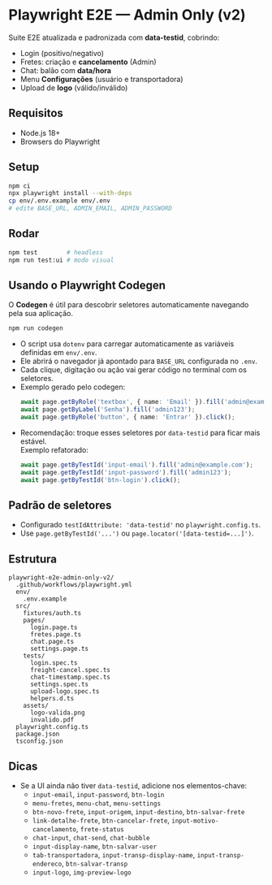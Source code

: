 
# Playwright E2E — Admin Only (v2)

Suite E2E atualizada e padronizada com **data-testid**, cobrindo:
- Login (positivo/negativo)
- Fretes: criação e **cancelamento** (Admin)
- Chat: balão com **data/hora**
- Menu **Configurações** (usuário e transportadora)
- Upload de **logo** (válido/inválido)

## Requisitos
- Node.js 18+
- Browsers do Playwright

## Setup
```bash
npm ci
npx playwright install --with-deps
cp env/.env.example env/.env
# edite BASE_URL, ADMIN_EMAIL, ADMIN_PASSWORD
```

## Rodar
```bash
npm test        # headless
npm run test:ui # modo visual
```

## Usando o Playwright Codegen
O **Codegen** é útil para descobrir seletores automaticamente navegando pela sua aplicação.

```bash
npm run codegen
```

- O script usa `dotenv` para carregar automaticamente as variáveis definidas em `env/.env`.
- Ele abrirá o navegador já apontado para `BASE_URL` configurada no `.env`.
- Cada clique, digitação ou ação vai gerar código no terminal com os seletores.
- Exemplo gerado pelo codegen:
  ```ts
  await page.getByRole('textbox', { name: 'Email' }).fill('admin@example.com');
  await page.getByLabel('Senha').fill('admin123');
  await page.getByRole('button', { name: 'Entrar' }).click();
  ```
- Recomendação: troque esses seletores por `data-testid` para ficar mais estável.  
  Exemplo refatorado:
  ```ts
  await page.getByTestId('input-email').fill('admin@example.com');
  await page.getByTestId('input-password').fill('admin123');
  await page.getByTestId('btn-login').click();
  ```

## Padrão de seletores
- Configurado `testIdAttribute: 'data-testid'` no `playwright.config.ts`.
- Use `page.getByTestId('...')` ou `page.locator('[data-testid=...]')`.

## Estrutura
```
playwright-e2e-admin-only-v2/
  .github/workflows/playwright.yml
  env/
    .env.example
  src/
    fixtures/auth.ts
    pages/
      login.page.ts
      fretes.page.ts
      chat.page.ts
      settings.page.ts
    tests/
      login.spec.ts
      freight-cancel.spec.ts
      chat-timestamp.spec.ts
      settings.spec.ts
      upload-logo.spec.ts
      helpers.d.ts
    assets/
      logo-valida.png
      invalido.pdf
  playwright.config.ts
  package.json
  tsconfig.json
```

## Dicas
- Se a UI ainda não tiver `data-testid`, adicione nos elementos-chave:
  - `input-email`, `input-password`, `btn-login`
  - `menu-fretes`, `menu-chat`, `menu-settings`
  - `btn-novo-frete`, `input-origem`, `input-destino`, `btn-salvar-frete`
  - `link-detalhe-frete`, `btn-cancelar-frete`, `input-motivo-cancelamento`, `frete-status`
  - `chat-input`, `chat-send`, `chat-bubble`
  - `input-display-name`, `btn-salvar-user`
  - `tab-transportadora`, `input-transp-display-name`, `input-transp-endereco`, `btn-salvar-transp`
  - `input-logo`, `img-preview-logo`
